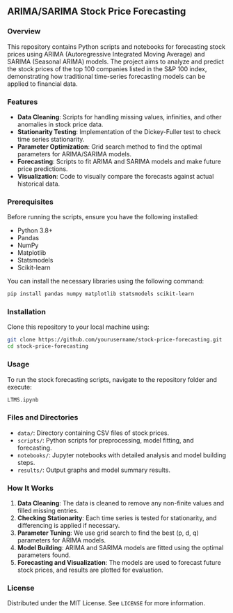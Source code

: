 ## ARIMA/SARIMA Stock Price Forecasting

### Overview
This repository contains Python scripts and notebooks for forecasting stock prices using ARIMA (Autoregressive Integrated Moving Average) and SARIMA (Seasonal ARIMA) models. The project aims to analyze and predict the stock prices of the top 100 companies listed in the S&P 100 index, demonstrating how traditional time-series forecasting models can be applied to financial data.

### Features
- **Data Cleaning**: Scripts for handling missing values, infinities, and other anomalies in stock price data.
- **Stationarity Testing**: Implementation of the Dickey-Fuller test to check time series stationarity.
- **Parameter Optimization**: Grid search method to find the optimal parameters for ARIMA/SARIMA models.
- **Forecasting**: Scripts to fit ARIMA and SARIMA models and make future price predictions.
- **Visualization**: Code to visually compare the forecasts against actual historical data.

### Prerequisites
Before running the scripts, ensure you have the following installed:
- Python 3.8+
- Pandas
- NumPy
- Matplotlib
- Statsmodels
- Scikit-learn

You can install the necessary libraries using the following command:
```bash
pip install pandas numpy matplotlib statsmodels scikit-learn
```

### Installation
Clone this repository to your local machine using:
```bash
git clone https://github.com/yourusername/stock-price-forecasting.git
cd stock-price-forecasting
```

### Usage
To run the stock forecasting scripts, navigate to the repository folder and execute:
```bash
LTMS.ipynb
```

### Files and Directories
- `data/`: Directory containing CSV files of stock prices.
- `scripts/`: Python scripts for preprocessing, model fitting, and forecasting.
- `notebooks/`: Jupyter notebooks with detailed analysis and model building steps.
- `results/`: Output graphs and model summary results.

### How It Works
1. **Data Cleaning**: The data is cleaned to remove any non-finite values and filled missing entries.
2. **Checking Stationarity**: Each time series is tested for stationarity, and differencing is applied if necessary.
3. **Parameter Tuning**: We use grid search to find the best (p, d, q) parameters for ARIMA models.
4. **Model Building**: ARIMA and SARIMA models are fitted using the optimal parameters found.
5. **Forecasting and Visualization**: The models are used to forecast future stock prices, and results are plotted for evaluation.

### License
Distributed under the MIT License. See `LICENSE` for more information.
